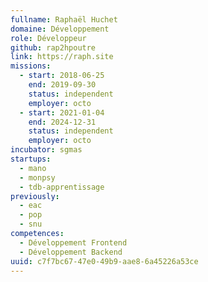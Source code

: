 ```yaml
---
fullname: Raphaël Huchet
domaine: Développement
role: Développeur
github: rap2hpoutre
link: https://raph.site
missions:
  - start: 2018-06-25
    end: 2019-09-30
    status: independent
    employer: octo
  - start: 2021-01-04
    end: 2024-12-31
    status: independent
    employer: octo
incubator: sgmas
startups:
  - mano
  - monpsy
  - tdb-apprentissage
previously:
  - eac
  - pop
  - snu
competences:
  - Développement Frontend
  - Développement Backend
uuid: c7f7bc67-47e0-49b9-aae8-6a45226a53ce
---
```

